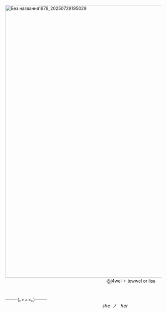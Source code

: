  <img width="3135" height="879" alt="Без названия1979_20250729195029" src="https://github.com/user-attachments/assets/369263e3-51b8-496b-81f5-f6c42563a3eb" />
ㅤㅤㅤㅤㅤㅤㅤㅤㅤㅤㅤㅤㅤㅤㅤㅤㅤㅤㅤㅤㅤㅤㅤㅤㅤ
 @j4wel ✧ jewwel or lisa ㅤㅤㅤㅤㅤㅤㅤㅤㅤㅤㅤㅤㅤㅤㅤㅤㅤㅤㅤㅤㅤㅤㅤㅤㅤ
 ㅤㅤㅤㅤㅤㅤㅤㅤㅤㅤㅤㅤㅤㅤㅤ
 ㅤㅤㅤㅤㅤㅤㅤㅤㅤㅤㅤㅤㅤㅤㅤㅤㅤㅤㅤㅤㅤㅤㅤㅤㅤㅤㅤㅤㅤㅤㅤㅤㅤㅤㅤ
 ────(｡>ㅅ<｡)────    
 ㅤㅤㅤㅤㅤㅤㅤㅤㅤ
 ㅤㅤㅤㅤㅤㅤㅤㅤㅤㅤㅤㅤㅤㅤㅤㅤㅤㅤㅤㅤㅤㅤㅤㅤㅤㅤㅤㅤㅤㅤㅤㅤㅤㅤㅤㅤㅤㅤㅤㅤㅤ
 𝘴𝘩𝘦  ノ   𝘩𝘦𝘳
ㅤㅤㅤㅤㅤㅤㅤㅤㅤㅤㅤㅤㅤㅤㅤㅤㅤㅤㅤㅤㅤㅤㅤㅤㅤ
